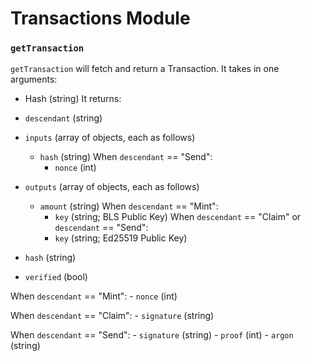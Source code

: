 # Transactions Module

### `getTransaction`
`getTransaction` will fetch and return a Transaction. It takes in one arguments:
- Hash (string)
It returns:
- `descendant` (string)

- `inputs` (array of objects, each as follows)
    - `hash` (string)
    When `descendant` == "Send":
        - `nonce` (int)

- `outputs` (array of objects, each as follows)
    - `amount` (string)
    When `descendant` == "Mint":
        - `key` (string; BLS Public Key)
    When `descendant` == "Claim" or `descendant` == "Send":
        - `key` (string; Ed25519 Public Key)

- `hash`     (string)
- `verified` (bool)

When `descendant` == "Mint":
    - `nonce` (int)

When `descendant` == "Claim":
    - `signature` (string)

When `descendant` == "Send":
    - `signature` (string)
    - `proof`     (int)
    - `argon`     (string)
